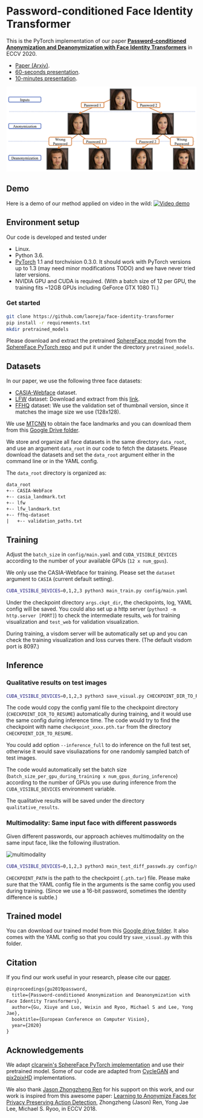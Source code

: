 # Password-conditioned Face Identity Transformer

This is the PyTorch implementation of our paper [**Password-conditioned Anonymization and Deanonymization with Face Identity Transformers**](https://arxiv.org/abs/1911.11759) in ECCV 2020.

* [Paper (Arxiv)](https://arxiv.org/abs/1911.11759).
* [60-seconds presentation](https://youtu.be/9nn3lvr6IsU).
* [10-minutes presentation](https://youtu.be/hANVFxC9Szo).


![teaser](assets/teaser.png)

## Demo
Here is a demo of our method applied on video in the wild:
[![Video demo](http://img.youtube.com/vi/FrYmf-CL4yk/0.jpg)](https://www.youtube.com/watch?v=FrYmf-CL4yk&t=2s)


## Environment setup
Our code is developed and tested under
* Linux.
* Python 3.6.
* [PyTorch](https://pytorch.org/) 1.1 and torchvision 0.3.0. It should work with PyTorch versions up to 1.3 (may need minor modifications TODO) and we have never tried later versions.
* NVIDIA GPU and CUDA is required. (With a batch size of 12 per GPU, the training fits ~12GB GPUs including GeForce GTX 1080 Ti.)


### Get started
```bash
git clone https://github.com/laoreja/face-identity-transformer
pip install -r requirements.txt
mkdir pretrained_models
```
Please download and extract the pretrained [SphereFace model](https://github.com/clcarwin/sphereface_pytorch/blob/master/model/sphere20a_20171020.7z) from the [SphereFace PyTorch repo](https://github.com/clcarwin/sphereface_pytorch) and put it under the directory `pretrained_models`.

## Datasets

In our paper, we use the following three face datasets:

[//]: # (Possible link: The washed list can be downloaded from http://pan.baidu.com/s/1kUdRRJT with password 3zbb . For fast download find manuals how can you do it from baidu".)

* [CASIA-Webface](https://arxiv.org/abs/1411.7923) dataset.
* [LFW](http://vis-www.cs.umass.edu/lfw/) dataset: Download and extract from this [link](http://vis-www.cs.umass..edu/lfw/lfw.tgz).
* [FFHQ](https://github.com/NVlabs/ffhq-dataset) dataset: We use the validation set of thumbnail version, since it matches the image size we use (128x128).

We use [MTCNN](https://ieeexplore.ieee.org/abstract/document/7553523) to obtain the face landmarks and you can download them from this [Google Drive folder](https://drive.google.com/drive/folders/1VHthSoPHC6m9imQzODU4m5k1mYB_D0fk?usp=sharing).

We store and organize all face datasets in the same directory `data_root`, and use an argument `data_root` in our code to fetch the datasets. Please download the datasets and set the `data_root` argument either in the command line or in the YAML config.

The `data_root` directory is organized as:
```
data_root
+-- CASIA-WebFace
+-- casia_landmark.txt
+-- lfw
+-- lfw_landmark.txt
+-- ffhq-dataset
|   +-- validation_paths.txt
```



## Training
Adjust the `batch_size` in `config/main.yaml` and `CUDA_VISIBLE_DEVICES` according to the number of your available GPUs (`12 x num_gpus`). 

We only use the CASIA-Webface for training. Please set the `dataset` argument to `CASIA` (current default setting).
```bash
CUDA_VISIBLE_DEVICES=0,1,2,3 python3 main_train.py config/main.yaml
```

Under the checkpoint directory `args.ckpt_dir`, the checkpoints, log, YAML config will be saved. You could also set up a http server (`python3 -m http.server [PORT]`) to check the intermediate results, `web` for training visualization and `test_web` for validation visualization.

During training, a visdom server will be automatically set up and you can check the training visualization and loss curves there. (The default visdom port is 8097.)


## Inference

### Qualitative results on test images
```bash
CUDA_VISIBLE_DEVICES=0,1,2,3 python3 save_visual.py CHECKPOINT_DIR_TO_RESUME/xxxx.yaml --ckpt_name checkpoint_xxxx.pth.tar --dataset DATASET [--inference_full] 
```

The code would copy the config yaml file to the checkpoint directory (`CHECKPOINT_DIR_TO_RESUME`) automatically during training, and it would use the same config during inference time.
The code would try to find the checkpoint with name `checkpoint_xxxx.pth.tar` from the directory `CHECKPOINT_DIR_TO_RESUME`. 

You could add option `--inference_full` to do inference on the full test set, otherwise it would save visuliazations for one randomly sampled batch of test images.

The code would automatically set the batch size (`batch_size_per_gpu_during_training x num_gpus_during_inference`) according to the number of GPUs you use during inference from the `CUDA_VISIBLE_DEVICES` environment variable.

The qualitative results will be saved under the directory `qualitative_results`.


### Multimodality: Same input face with different passwords
Given different passwords, our approach achieves multimodality on the same input face, like the following illustration.

![multimodality](assets/different_passwords.png)
  
```bash
CUDA_VISIBLE_DEVICES=0,1,2,3 python3 main_test_diff_passwds.py config/main.yaml --resume CHECKPOINT_PATH
```
`CHECKPOINT_PATH` is the path to the checkpoint (`.pth.tar`) file. Please make sure that the YAML config file in the arguments is the same config you used during training. (Since we use a 16-bit password, sometimes the identity difference is subtle.)

## Trained model
You can download our trained model from this [Google drive folder](https://drive.google.com/drive/folders/1s1L0W9fjCVUyRCScYmLMc5Oy7hsTe7Sh?usp=sharing). It also comes with the YAML config so that you could try `save_visual.py` with this folder.


## Citation

If you find our work useful in your research, please cite our [paper](https://arxiv.org/abs/1911.11759).

```
@inproceedings{gu2019password,
  title={Password-conditioned Anonymization and Deanonymization with Face Identity Transformers},
  author={Gu, Xiuye and Luo, Weixin and Ryoo, Michael S and Lee, Yong Jae},
  booktitle={European Conference on Computer Vision},
  year={2020}
}
``` 

## Acknowledgements
We adapt [clcarwin's SphereFace PyTorch implementation](https://github.com/clcarwin/sphereface_pytorch) and use their pretrained model. Some of our code are adapted from [CycleGAN](https://github.com/junyanz/pytorch-CycleGAN-and-pix2pix) and [pix2pixHD](https://github.com/NVIDIA/pix2pixHD) implementations.

We also thank [Jason Zhongzheng Ren](https://jason718.github.io/) for his support on this work, and our work is inspired from this awesome paper: [Learning to Anonymize Faces for
Privacy Preserving Action Detection](https://jason718.github.io/project/privacy/main.html), Zhongzheng (Jason) Ren, Yong Jae Lee, Michael S. Ryoo, in ECCV 2018.